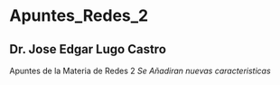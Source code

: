 # Apuntes_Redes_2
## Dr. Jose Edgar Lugo Castro

Apuntes de la Materia de Redes 2 
*Se Añadiran nuevas caracteristicas*

